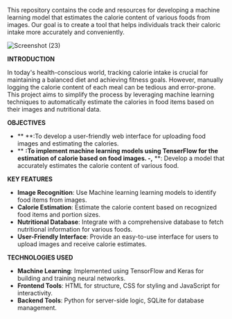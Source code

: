 This repository contains the code and resources for developing a machine learning model that estimates the calorie content of various foods from images. Our goal is to create a tool that helps individuals track their caloric intake more accurately and conveniently.

![Screenshot (23)](https://github.com/Jincy01/Food-calorie-estimation-using-ML/assets/92220453/8d52a3ce-097c-4370-8199-577107464c1e)


**INTRODUCTION**

In today's health-conscious world, tracking calorie intake is crucial for maintaining a balanced diet and achieving fitness goals. However, manually logging the calorie content of each meal can be tedious and error-prone. This project aims to simplify the process by leveraging machine learning techniques to automatically estimate the calories in food items based on their images and nutritional data.

**OBJECTIVES**

- ** **:To develop a user-friendly web interface for uploading food images and estimating the calories.
- ** **:To implement machine learning models using TenserFlow for the estimation of calorie based on food images.
-,** **:	Develop a model that accurately estimates the calorie content of various food. 
 

**KEY FEATURES**

- **Image Recognition**: Use Machine learning learning models to identify food items from images.
- **Calorie Estimation**: Estimate the calorie content based on recognized food items and portion sizes.
- **Nutritional Database**: Integrate with a comprehensive database to fetch nutritional information for various foods.
- **User-Friendly Interface**: Provide an easy-to-use interface for users to upload images and receive calorie estimates.

**TECHNOLOGIES USED**

- **Machine Learning**: Implemented using TensorFlow and Keras for building and training neural networks.
- **Frontend Tools**: HTML for structure, CSS for styling and JavaScript for interactivity.
- **Backend Tools**: Python for server-side logic, SQLite for database management.


